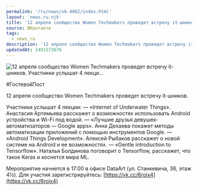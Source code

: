 ```yaml
---
permalink: '/ru/news/vk-4062/index.html'
layout: 'news.ru.njk'
title: '12 апреля сообщество Women Techmakers проведет встречу it-шников. Участники услышат 4 лекци'
source: ВКонтакте
tags:
  - news_ru
description: '12 апреля сообщество Women Techmakers проведет встречу it-шников. Участники услышат 4 лекци…'
updatedAt: 1491573676
---
```

![12 апреля сообщество Women Techmakers проведет встречу it-шников. Участники услышат 4 лекци…](https://sun9-40.userapi.com/impf/kyI6y_bKM431s-N0jYave5hlaKPQhhGYgffgow/puAx3-8scxY.jpg?size=800x445&quality=96&proxy=1&sign=7ec4cb45c7df0549d5fb0f05e532fa7f&c_uniq_tag=VC5x81quKldvpltmhVVmIgGPFOEPUxJJ4hCThAa0G14&type=album)

#ГостевойПост

12 апреля сообщество Women Techmakers проведет встречу it-шников.

Участники услышат 4 лекции:
— «Internet of Underwater Things». Анастасия Артемьева расскажет о возможностях использовать Android устройства и Wi-Fi под водой.
— «Лучшие друзья девушек-автоматизаторов — Google apps». Анна Дехаева покажет методы автоматизации приложений с помощью инструментов Google.
— «Android Things Development». Алексей Рыбаков расскажет о новой системе на Android и ее возможностях.
— «Gentle introduction to Tensorflow». Наталья Болдинова поговорит о Tensorflow, расскажет, что такое Keras и коснется мира ML.

Мероприятие начнется в 17:00 в офисе DataArt (ул. Станкевича, 36, этаж 4½).
Для участия зарегистрируйтесь: [https://vk.cc/6roix4](https://vk.cc/6roix4)

